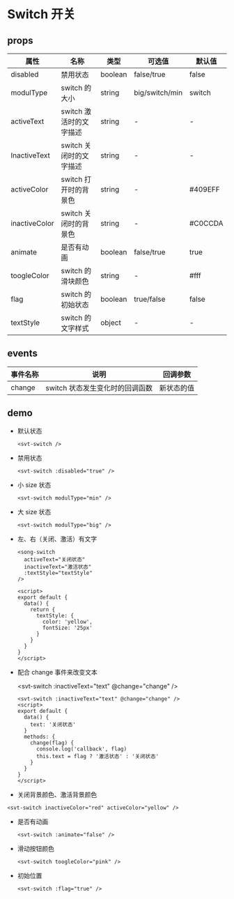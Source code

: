 # Switch 开关

## props

| 属性          | 名称                    | 类型    | 可选值         | 默认值  |
| ------------- | ----------------------- | ------- | -------------- | ------- |
| disabled      | 禁用状态                | boolean | false/true     | false   |
| modulType     | switch 的大小           | string  | big/switch/min | switch  |
| activeText    | switch 激活时的文字描述 | string  | -              | -       |
| InactiveText  | switch 关闭时的文字描述 | string  | -              | -       |
| activeColor   | switch 打开时的背景色   | string  | -              | #409EFF |
| inactiveColor | switch 关闭时的背景色   | string  | -              | #C0CCDA |
| animate       | 是否有动画              | boolean | false/true     | true    |
| toogleColor   | switch 的滑块颜色       | string  | -              | #fff    |
| flag          | switch 的初始状态       | boolean | true/false     | false   |
| textStyle     | switch 的文字样式       | object  | -              | -       |

## events

| 事件名称 | 说明                            | 回调参数   |
| -------- | ------------------------------- | ---------- |
| change   | switch 状态发生变化时的回调函数 | 新状态的值 |

## demo

- 默认状态

  <svt-switch/>

  ```vue
  <svt-switch />
  ```

- 禁用状态

  <svt-switch :disabled="true"/>

  ```vue
  <svt-switch :disabled="true" />
  ```

- 小 size 状态

  <svt-switch modulType="min"/>

  ```vue
  <svt-switch modulType="min" />
  ```

- 大 size 状态

  <svt-switch modulType="big"/>

  ```vue
  <svt-switch modulType="big" />
  ```

- 左、右（关闭、激活）有文字

  <svt-switch activeText="关闭状态" inactiveText="激活状态" :textStyle="textStyle" />

  ```vue
  <song-switch
    activeText="关闭状态"
    inactiveText="激活状态"
    :textStyle="textStyle"
  />

  <script>
  export default {
    data() {
      return {
        textStyle: {
          color: 'yellow',
          fontSize: '25px'
        }
      }
    }
  }
  </script>
  ```

- 配合 change 事件来改变文本

  <svt-switch :inactiveText="text" @change="change" />

  ```vue
  <svt-switch :inactiveText="text" @change="change" />
  <script>
  export default {
    data() {
      text: '关闭状态'
    }
    methods: {
      change(flag) {
        console.log('callback', flag)
        this.text = flag ? '激活状态' : '关闭状态'
      }
    }
  }
  </script>
  ```

- 关闭背景颜色、激活背景颜色

  <svt-switch inactiveColor="red" activeColor="yellow" />

```vue
<svt-switch inactiveColor="red" activeColor="yellow" />
```

- 是否有动画

  <svt-switch :animate="false" />

  ```vue
  <svt-switch :animate="false" />
  ```

- 滑动按钮颜色

  <svt-switch toogleColor="pink" />

  ```vue
  <svt-switch toogleColor="pink" />
  ```

- 初始位置

  <svt-switch :flag="true" />

  ```vue
  <svt-switch :flag="true" />
  ```

<script>
export default {
  data() {
    return {
      text: '关闭状态',
      textStyle: {
        color: 'yellow',
        fontSize: '24px'
      }
    }
  },
  methods: {
    change(flag) {
      this.text = flag ? '激活状态' : '关闭状态'
    }
  }
}
</script>
